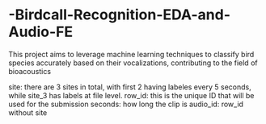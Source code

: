 # -Birdcall-Recognition-EDA-and-Audio-FE

This project aims to leverage machine learning techniques to classify bird species accurately based on their vocalizations, contributing to the field of bioacoustics

site: there are 3 sites in total, with first 2 having labeles every 5 seconds, while site_3 has labels at file level.
row_id: this is the unique ID that will be used for the submission
seconds: how long the clip is
audio_id: row_id without site

